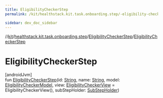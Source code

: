 ```yaml
---
title: EligibilityCheckerStep
permalink: /kit/healthstack.kit.task.onboarding.step/-eligibility-checker-step/-eligibility-checker-step.html

sidebar: dev_doc_sidebar
---
```

//[kit](../../../kit.html)/[healthstack.kit.task.onboarding.step](../index.html)/[EligibilityCheckerStep](index.html)/[EligibilityCheckerStep](-eligibility-checker-step.html)



# EligibilityCheckerStep



[androidJvm]\
fun [EligibilityCheckerStep](-eligibility-checker-step.html)(id: [String](https://kotlinlang.org/api/latest/jvm/stdlib/kotlin/-string/index.html), name: [String](https://kotlinlang.org/api/latest/jvm/stdlib/kotlin/-string/index.html), model: [EligibilityCheckerModel](../../healthstack.kit.task.onboarding.model/-eligibility-checker-model/index.html), view: [EligibilityCheckerView](../../healthstack.kit.task.onboarding.view/-eligibility-checker-view/index.html) = EligibilityCheckerView(), subStepHolder: [SubStepHolder](../../healthstack.kit.task.survey.question/-sub-step-holder/index.html))




